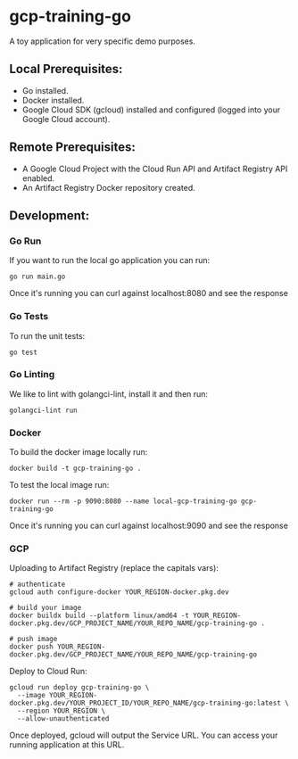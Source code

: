 # gcp-training-go

A toy application for very specific demo purposes.

## Local Prerequisites:

- Go installed.
- Docker installed.
- Google Cloud SDK (gcloud) installed and configured (logged into your Google Cloud account).

## Remote Prerequisites:

- A Google Cloud Project with the Cloud Run API and Artifact Registry API enabled.
- An Artifact Registry Docker repository created.

## Development:

### Go Run

If you want to run the local go application you can run:
```
go run main.go
```
Once it's running you can curl against localhost:8080 and see the response

### Go Tests
To run the unit tests:
```
go test
```

### Go Linting
We like to lint with golangci-lint, install it and then run:
```
golangci-lint run
```

### Docker

To build the docker image locally run:
```
docker build -t gcp-training-go .
```

To test the local image run:
```
docker run --rm -p 9090:8080 --name local-gcp-training-go gcp-training-go
```
Once it's running you can curl against localhost:9090 and see the response

### GCP

Uploading to Artifact Registry (replace the capitals vars):
```
# authenticate
gcloud auth configure-docker YOUR_REGION-docker.pkg.dev

# build your image
docker buildx build --platform linux/amd64 -t YOUR_REGION-docker.pkg.dev/GCP_PROJECT_NAME/YOUR_REPO_NAME/gcp-training-go .

# push image
docker push YOUR_REGION-docker.pkg.dev/GCP_PROJECT_NAME/YOUR_REPO_NAME/gcp-training-go
```

Deploy to Cloud Run:
```
gcloud run deploy gcp-training-go \
  --image YOUR_REGION-docker.pkg.dev/YOUR_PROJECT_ID/YOUR_REPO_NAME/gcp-training-go:latest \
  --region YOUR_REGION \
  --allow-unauthenticated
```

Once deployed, gcloud will output the Service URL. You can access your running application at this URL.
